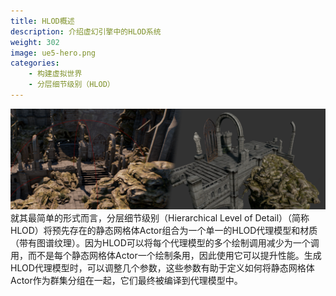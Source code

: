 ```yaml
---
title: HLOD概述
description: 介绍虚幻引擎中的HLOD系统
weight: 302
image: ue5-hero.png
categories:
    - 构建虚拟世界
    - 分层细节级别（HLOD）
---
```

![](hlod_howto_header.png)
就其最简单的形式而言，分层细节级别（Hierarchical Level of Detail）（简称HLOD）将预先存在的静态网格体Actor组合为一个单一的HLOD代理模型和材质（带有图谱纹理）。因为HLOD可以将每个代理模型的多个绘制调用减少为一个调用，而不是每个静态网格体Actor一个绘制条用，因此使用它可以提升性能。生成HLOD代理模型时，可以调整几个参数，这些参数有助于定义如何将静态网格体Actor作为群集分组在一起，它们最终被编译到代理模型中。